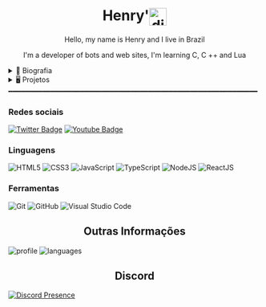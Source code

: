 <h1 align="center">Henry'<img align="center" src="https://media.discordapp.net/attachments/807277623076061204/807277802755194961/estrela.gif" alt="discord" height="35" width="35"/></h1>

<p align="center">Hello, my name is Henry and I live in Brazil</p>

<p align="center">I'm a developer of bots and web sites, I'm learning C, C ++ and Lua </p>

 <details>
  <summary> 🚧 Biografia </summary>
  
      - 🌙 Apaixonado Por Livros e Café!
      - 📚 Estudante de Redes e Pentest
      - 💻 Cursando Segurança Da Informação, Programador Front End
      - 💫 Of all the stars I stand out for being the most intelligent!
      

     
     
 
</details>

<details>
  <summary> 🖥️ Projetos </summary>

<h2>Sona Music</h2>
<h3>Sona é um dos meus projetos, Sona Music é um bot de musica completo com efeitos para musica, lista de musicas preferidas e muito mais, Sona junta praticidade com qualidade em um bot só.<h3>

</details>
━━━━━━━━━━━━━━━━━━━━━━━━━━━━━━━━━━━━━━━━━━━━━━━━━━━━━━━━━━━

</details>

<h3 align="left">Redes sociais</h3>

[![Twitter Badge](https://img.shields.io/badge/-@Henry'-10b9b9?style=flat-square&labelColor=10b9b9&logo=twitter&logoColor=white&link=https://twitter.com/henryzinhosz)](https://twitter.com/henryzinhosz) [![Youtube Badge](https://img.shields.io/badge/-Aslam'-fc0303?style=flat-square&labelColor=fc0303&logo=youtube&logoColor=white&link=https://www.youtube.com/channel/UCf1HcifkW2T8CrrwU7LOceA)](https://www.youtube.com/channel/UCBiE7Aw_AeiK8kfKionPflg) 

<h3 align="left">Linguagens</h3>

<p align="center">

![HTML5](https://img.shields.io/badge/-HTML5-E34F26?style=for-the-badge&logo=HTML5&logoColor=fff)
![CSS3](https://img.shields.io/badge/-CSS3-1572B6?style=for-the-badge&logo=CSS3&logoColor=fff)
![JavaScript](https://img.shields.io/badge/-JavaScript-F7DF1E?style=for-the-badge&logo=javascript&logoColor=fff)
![TypeScript](https://img.shields.io/badge/-TypeScript-3178C6?style=for-the-badge&logo=typescript&logoColor=fff)
![NodeJS](https://img.shields.io/badge/-Node.js-339933?style=for-the-badge&logo=node-js&logoColor=fff)
![ReactJS](https://img.shields.io/badge/-React-41dbdb?style=for-the-badge&logo=react&logoColor=fff)

</p>

<h3 align="left">Ferramentas</h3>

<p align="cente">

![Git](https://img.shields.io/badge/-Git-F05032?style=for-the-badge&logo=git&logoColor=fff)
![GitHub](https://img.shields.io/badge/-GitHub-181717?style=for-the-badge&logo=github&logoColor=fff)
![Visual Studio Code](https://img.shields.io/badge/-Visual_Studio_Code-007ACC?style=for-the-badge&logo=visual-studio-code&logoColor=fff)

</p>

<h2 align="center">Outras Informações</h2>

![profile] ![languages]

[profile]: https://github-readme-stats.vercel.app/api?username=henryzinhosz&show_icons=true&theme=midnight-purple 
  [languages]: https://github-readme-stats.vercel.app/api/top-langs/?username=henryzinhosz&theme=midnight-purple 

<h2 align="center">Discord</h2>

[![Discord Presence](https://lanyard.cnrad.dev/api/712617067333025793?idleMessage=The%20brightest%20star%20in%20all%20constellations&hideStatus=true)](https://discord.com/users/712617067333025793)

